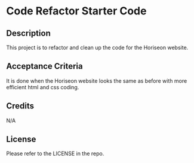 # Code Refactor Starter Code

## Description

This project is to refactor and clean up the code for the Horiseon website.

## Acceptance Criteria

It is done when the Horiseon website looks the same as before with more efficient html and css coding.

## Credits

N/A

## License

Please refer to the LICENSE in the repo.